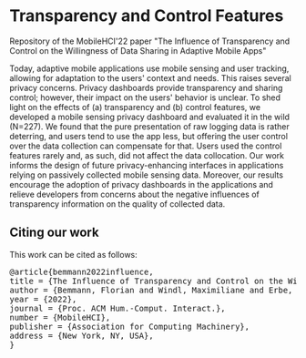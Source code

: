 # Transparency and Control Features
Repository of the MobileHCI'22 paper "The Influence of Transparency and Control on the Willingness of Data Sharing in Adaptive Mobile Apps"

Today, adaptive mobile applications use mobile sensing and user tracking, allowing for adaptation to the users' context and needs. This raises several privacy concerns. Privacy dashboards provide transparency and sharing control; however, their impact on the users' behavior is unclear. To shed light on the effects of (a) transparency and (b) control features, we developed a mobile sensing privacy dashboard and evaluated it in the wild (N=227). We found that the pure presentation of raw logging data is rather deterring, and users tend to use the app less, but offering the user control over the data collection can compensate for that. Users used the control features rarely and, as such, did not affect the data collocation. Our work informs the design of future privacy-enhancing interfaces in applications relying on passively collected mobile sensing data. Moreover, our results encourage the adoption of privacy dashboards in the applications and relieve developers from concerns about the negative influences of transparency information on the quality of collected data.

## Citing our work
This work can be cited as follows:
<pre>
@article{bemmann2022influence,
title = {The Influence of Transparency and Control on the Willingness of Data Sharing in Adaptive Mobile Apps},
author = {Bemmann, Florian and Windl, Maximiliane and Erbe, Jonas and Mayer, Sven and Hussmann, Heinrich},
year = {2022},
journal = {Proc. ACM Hum.-Comput. Interact.},
number = {MobileHCI},
publisher = {Association for Computing Machinery},
address = {New York, NY, USA},
}
<?pre>
